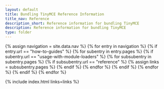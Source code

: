 ```yaml
---
layout: default
title: Bundling TinyMCE Reference Information
title_nav: Reference
description_short: Reference information for bundling TinyMCE
description: Reference information for bundling TinyMCE
type: folder
---
```


{% assign navigation = site.data.nav %}
{% for entry in navigation %}
  {% if entry.url == "how-to-guides" %}
    {% for subentry in entry.pages %}
      {% if subentry.url == "usage-with-module-loaders" %}
        {% for subsubentry in subentry.pages %}
          {% if subsubentry.url == "reference" %}
            {% assign links = subsubentry.pages %}
          {% endif %}
        {% endfor %}
      {% endif %}
    {% endfor %}
  {% endif %}
{% endfor %}

{% include index.html links=links %}